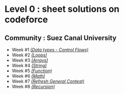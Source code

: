 # Level 0 : sheet solutions on codeforce
## Community : Suez Canal University
- Week #1 [*(Data types - Control Flows)*](https://codeforces.com/group/n3sTiYtHxI/contest/348729)
- Week #2 [*(Loops)*](https://codeforces.com/group/n3sTiYtHxI/contest/348730)
- Week #3 [*(Arrays)*](https://codeforces.com/group/n3sTiYtHxI/contest/360152)
- Week #4 [*(String)*](https://codeforces.com/group/n3sTiYtHxI/contest/348732)
- Week #5 [*(Function)*](https://codeforces.com/group/n3sTiYtHxI/contest/348734)
- Week #6 [*(Math)*](https://codeforces.com/group/n3sTiYtHxI/contest/348733)
- Week #7 [*(Refresh General Contest)*](https://codeforces.com/group/n3sTiYtHxI/contest/348752)
- Week #8 [*(Recursion)*](https://codeforces.com/group/n3sTiYtHxI/contest/348902)
